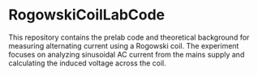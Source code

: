 # RogowskiCoilLabCode
This repository contains the prelab code and theoretical background for measuring alternating current using a Rogowski coil. The experiment focuses on analyzing sinusoidal AC current from the mains supply and calculating the induced voltage across the coil.
